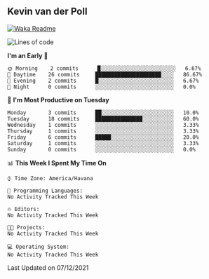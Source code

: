 ## Kevin van der Poll

[![Waka Readme](https://github.com/kaypon/kaypon/actions/workflows/main.yml/badge.svg)](https://github.com/kaypon/kaypon/actions/workflows/main.yml)


<!--START_SECTION:waka-->
![Lines of code](https://img.shields.io/badge/From%20Hello%20World%20I%27ve%20Written-71%20Thousand%20lines%20of%20code-blue)

**I'm an Early 🐤** 

```text
🌞 Morning    2 commits      █░░░░░░░░░░░░░░░░░░░░░░░░   6.67% 
🌆 Daytime    26 commits     █████████████████████░░░░   86.67% 
🌃 Evening    2 commits      █░░░░░░░░░░░░░░░░░░░░░░░░   6.67% 
🌙 Night      0 commits      ░░░░░░░░░░░░░░░░░░░░░░░░░   0.0%

```
📅 **I'm Most Productive on Tuesday** 

```text
Monday       3 commits      ██░░░░░░░░░░░░░░░░░░░░░░░   10.0% 
Tuesday      18 commits     ███████████████░░░░░░░░░░   60.0% 
Wednesday    1 commits      ░░░░░░░░░░░░░░░░░░░░░░░░░   3.33% 
Thursday     1 commits      ░░░░░░░░░░░░░░░░░░░░░░░░░   3.33% 
Friday       6 commits      █████░░░░░░░░░░░░░░░░░░░░   20.0% 
Saturday     1 commits      ░░░░░░░░░░░░░░░░░░░░░░░░░   3.33% 
Sunday       0 commits      ░░░░░░░░░░░░░░░░░░░░░░░░░   0.0%

```


📊 **This Week I Spent My Time On** 

```text
⌚︎ Time Zone: America/Havana

💬 Programming Languages: 
No Activity Tracked This Week

🔥 Editors: 
No Activity Tracked This Week

🐱‍💻 Projects: 
No Activity Tracked This Week

💻 Operating System: 
No Activity Tracked This Week

```


 Last Updated on 07/12/2021
<!--END_SECTION:waka-->
